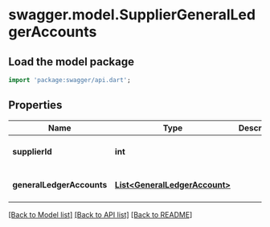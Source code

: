 # swagger.model.SupplierGeneralLedgerAccounts

## Load the model package
```dart
import 'package:swagger/api.dart';
```

## Properties
Name | Type | Description | Notes
------------ | ------------- | ------------- | -------------
**supplierId** | **int** |  | [optional] [default to null]
**generalLedgerAccounts** | [**List&lt;GeneralLedgerAccount&gt;**](GeneralLedgerAccount.md) |  | [optional] [default to []]

[[Back to Model list]](../README.md#documentation-for-models) [[Back to API list]](../README.md#documentation-for-api-endpoints) [[Back to README]](../README.md)


